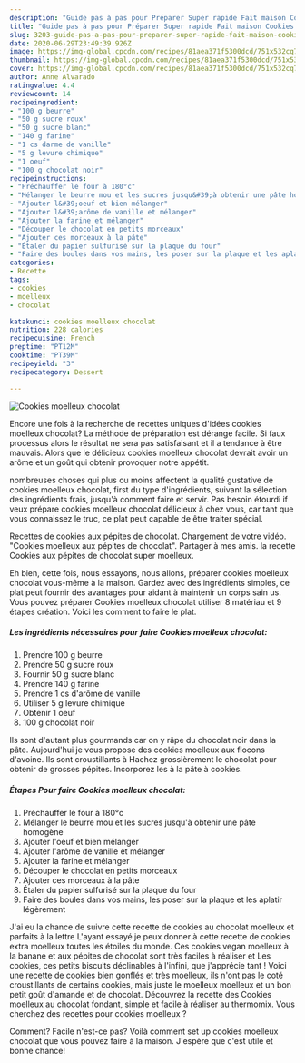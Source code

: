```yaml
---
description: "Guide pas à pas pour Préparer Super rapide Fait maison Cookies moelleux chocolat"
title: "Guide pas à pas pour Préparer Super rapide Fait maison Cookies moelleux chocolat"
slug: 3203-guide-pas-a-pas-pour-preparer-super-rapide-fait-maison-cookies-moelleux-chocolat
date: 2020-06-29T23:49:39.926Z
image: https://img-global.cpcdn.com/recipes/81aea371f5300dcd/751x532cq70/cookies-moelleux-chocolat-photo-principale-de-la-recette.jpg
thumbnail: https://img-global.cpcdn.com/recipes/81aea371f5300dcd/751x532cq70/cookies-moelleux-chocolat-photo-principale-de-la-recette.jpg
cover: https://img-global.cpcdn.com/recipes/81aea371f5300dcd/751x532cq70/cookies-moelleux-chocolat-photo-principale-de-la-recette.jpg
author: Anne Alvarado
ratingvalue: 4.4
reviewcount: 14
recipeingredient:
- "100 g beurre"
- "50 g sucre roux"
- "50 g sucre blanc"
- "140 g farine"
- "1 cs darme de vanille"
- "5 g levure chimique"
- "1 oeuf"
- "100 g chocolat noir"
recipeinstructions:
- "Préchauffer le four à 180°c"
- "Mélanger le beurre mou et les sucres jusqu&#39;à obtenir une pâte homogène"
- "Ajouter l&#39;oeuf et bien mélanger"
- "Ajouter l&#39;arôme de vanille et mélanger"
- "Ajouter la farine et mélanger"
- "Découper le chocolat en petits morceaux"
- "Ajouter ces morceaux à la pâte"
- "Étaler du papier sulfurisé sur la plaque du four"
- "Faire des boules dans vos mains, les poser sur la plaque et les aplatir légèrement"
categories:
- Recette
tags:
- cookies
- moelleux
- chocolat

katakunci: cookies moelleux chocolat 
nutrition: 228 calories
recipecuisine: French
preptime: "PT12M"
cooktime: "PT39M"
recipeyield: "3"
recipecategory: Dessert

---
```



![Cookies moelleux chocolat](https://img-global.cpcdn.com/recipes/81aea371f5300dcd/751x532cq70/cookies-moelleux-chocolat-photo-principale-de-la-recette.jpg)

Encore une fois à la recherche de recettes uniques d'idées cookies moelleux chocolat? La méthode de préparation est dérange facile. Si faux processus alors le résultat ne sera pas satisfaisant et il a tendance à être mauvais. Alors que le délicieux cookies moelleux chocolat devrait avoir un arôme et un goût qui obtenir provoquer notre appétit.

nombreuses choses qui plus ou moins affectent la qualité gustative de cookies moelleux chocolat, first du type d'ingrédients, suivant la sélection des ingrédients frais, jusqu'à comment faire et servir. Pas besoin étourdi if veux prépare cookies moelleux chocolat délicieux à chez vous, car tant que vous connaissez le truc, ce plat peut capable de être traiter spécial.

Recettes de cookies aux pépites de chocolat. Chargement de votre vidéo. &#34;Cookies moelleux aux pépites de chocolat&#34;. Partager à mes amis. la recette Cookies aux pépites de chocolat super moelleux.


Eh bien, cette fois, nous essayons, nous allons, préparer cookies moelleux chocolat vous-même à la maison. Gardez avec des ingrédients simples, ce plat peut fournir des avantages pour aidant à maintenir un corps sain us. Vous pouvez préparer Cookies moelleux chocolat utiliser 8 matériau et 9 étapes création. Voici les comment to faire le plat.

<!--inarticleads1-->

##### Les ingrédients nécessaires pour faire Cookies moelleux chocolat:

1. Prendre 100 g beurre
1. Prendre 50 g sucre roux
1. Fournir 50 g sucre blanc
1. Prendre 140 g farine
1. Prendre 1 cs d&#39;arôme de vanille
1. Utiliser 5 g levure chimique
1. Obtenir 1 oeuf
1.  100 g chocolat noir


Ils sont d&#39;autant plus gourmands car on y râpe du chocolat noir dans la pâte. Aujourd&#39;hui je vous propose des cookies moelleux aux flocons d&#39;avoine. Ils sont croustillants à Hachez grossièrement le chocolat pour obtenir de grosses pépites. Incorporez les à la pâte à cookies. 

<!--inarticleads2-->

##### Étapes Pour faire Cookies moelleux chocolat:

1. Préchauffer le four à 180°c
1. Mélanger le beurre mou et les sucres jusqu&#39;à obtenir une pâte homogène
1. Ajouter l&#39;oeuf et bien mélanger
1. Ajouter l&#39;arôme de vanille et mélanger
1. Ajouter la farine et mélanger
1. Découper le chocolat en petits morceaux
1. Ajouter ces morceaux à la pâte
1. Étaler du papier sulfurisé sur la plaque du four
1. Faire des boules dans vos mains, les poser sur la plaque et les aplatir légèrement


J&#39;ai eu la chance de suivre cette recette de cookies au chocolat moelleux et parfaits à la lettre L&#39;ayant essayé je peux donner à cette recette de cookies extra moelleux toutes les étoiles du monde. Ces cookies vegan moelleux à la banane et aux pépites de chocolat sont très faciles à réaliser et Les cookies, ces petits biscuits déclinables à l&#39;infini, que j&#39;apprécie tant ! Voici une recette de cookies bien gonflés et très moelleux, ils n&#39;ont pas le coté croustillants de certains cookies, mais juste le moelleux moelleux et un bon petit goût d&#39;amande et de chocolat. Découvrez la recette des Cookies moelleux au chocolat fondant, simple et facile à réaliser au thermomix. Vous cherchez des recettes pour cookies moelleux ? 


Comment? Facile n'est-ce pas? Voilà comment set up cookies moelleux chocolat que vous pouvez faire à la maison. J'espère que c'est utile et bonne chance!
